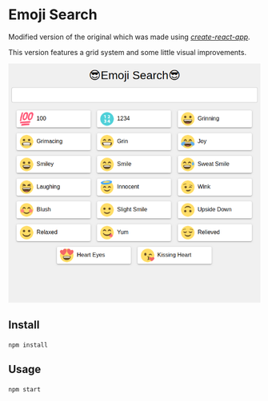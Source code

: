 # Emoji Search
Modified version of the original which was made using [*create-react-app*](https://github.com/facebookincubator/create-react-app/blob/master/packages/react-scripts/template/README.md).

This version features a grid system and some little visual improvements.

![](resources/screenshot.png)

## Install
`npm install`

## Usage
`npm start`